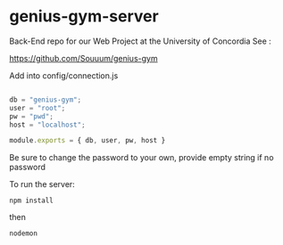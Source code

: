 # genius-gym-server

Back-End repo for our Web Project at the University of Concordia
See :


https://github.com/Souuum/genius-gym


Add into config/connection.js


```js

db = "genius-gym";
user = "root";
pw = "pwd";
host = "localhost";

module.exports = { db, user, pw, host }

```
Be sure to change the password to your own, provide empty string if no password

To run the server:
```
npm install
```

then

```
nodemon
```
